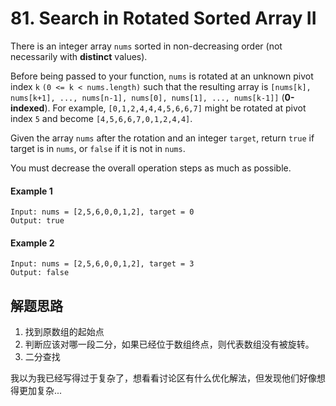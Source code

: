 # 81. Search in Rotated Sorted Array II

There is an integer array `nums` sorted in non-decreasing order (not necessarily with **distinct** values).

Before being passed to your function, `nums` is rotated at an unknown pivot index `k` `(0 <= k < nums.length)` such that the resulting array is `[nums[k], nums[k+1], ..., nums[n-1], nums[0], nums[1], ..., nums[k-1]]` (**0-indexed**). For example, `[0,1,2,4,4,4,5,6,6,7]` might be rotated at pivot index `5` and become `[4,5,6,6,7,0,1,2,4,4]`.

Given the array `nums` after the rotation and an integer `target`, return `true` if target is in `nums`, or `false` if it is not in `nums`.

You must decrease the overall operation steps as much as possible.

#### Example 1

```
Input: nums = [2,5,6,0,0,1,2], target = 0
Output: true
```

#### Example 2

```
Input: nums = [2,5,6,0,0,1,2], target = 3
Output: false
```

## 解题思路

1. 找到原数组的起始点
2. 判断应该对哪一段二分，如果已经位于数组终点，则代表数组没有被旋转。
3. 二分查找

我以为我已经写得过于复杂了，想看看讨论区有什么优化解法，但发现他们好像想得更加复杂...

